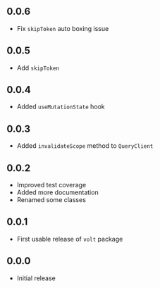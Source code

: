 ## 0.0.6

- Fix `skipToken` auto boxing issue

## 0.0.5

- Add `skipToken`

## 0.0.4

- Added `useMutationState` hook

## 0.0.3

- Added `invalidateScope` method to `QueryClient`

## 0.0.2

- Improved test coverage
- Added more documentation
- Renamed some classes

## 0.0.1

- First usable release of `volt` package

## 0.0.0

- Initial release
